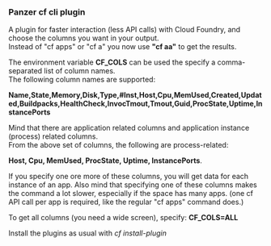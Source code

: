 ### Panzer cf cli plugin

A plugin for faster interaction (less API calls) with Cloud Foundry, and choose the columns you want in your output.  
Instead of "cf apps" or "cf a" you now use **"cf aa"** to get the results.  

The environment variable **CF_COLS** can be used the specify a comma-separated list of column names.  
The following column names are supported: 

**Name,State,Memory,Disk,Type,#Inst,Host,Cpu,MemUsed,Created,Updated,Buildpacks,HealthCheck,InvocTmout,Tmout,Guid,ProcState,Uptime,InstancePorts**   

Mind that there are application related columns and application instance (process) related columns.  
From the above set of columns, the following are process-related: 

**Host, Cpu, MemUsed, ProcState, Uptime, InstancePorts**.  


If you specify one ore more of these columns, you will get data for each instance of an app. Also mind that specifying one of these columns makes the command a lot slower, especially if the space has many apps. (one cf API call per app is required, like the regular "cf apps" command does.)

To get all columns (you need a wide screen), specify: **CF_COLS=ALL**

Install the plugins as usual with _cf install-plugin <plugin binary>_

